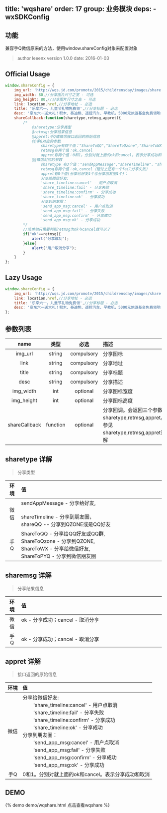 title: 'wqshare'
order: 17
group: 业务模块
deps:
	- wxSDKConfig
---

## 功能

兼容手Q微信原来的方法，使用window.shareConfig对象来配置对象

> author leeenx
> version 1.0.0
> date: 2016-01-03

## Official Usage

```javascript
window.shareConfig = {
    img_url: 'http://wqs.jd.com/promote/2015/childrensday/images/share.png',//分享图标 - 必选
    img_width: 80,//分享图片尺寸之宽 - 可选
    img_height: 80,//分享图片尺寸之高 - 可选
    link: location.href,//分享地址 - 必选
    title: '乐享六一，儿童节礼物免费领',//分享标题 - 必选
    desc: '京东六一送大礼！积木、泰迪熊、遥控汽车、早教机，5000元旅游基金免费领哟！动动手指就有机会获得~',//分享描述 - 必选
    shareCallback:function(sharetype,retmsg,appret){
        /*
            @sharetype:分享类型
            @retmsg:分享结果信息
            @appret:手Q或微信接口返回的原始信息
            @@手Q对应的参数
                sharetype有四个值："ShareToQQ","ShareToQzone","ShareToWX","ShareToPYQ"
                retmsg有两个值：ok,cancel
                appret有两个值：0和1。分别对就上面的ok和cancel。表示分享成功和取消
            @@微信对应的参数
                sharetype 有3个值："sendAppMessage","shareTimeline"，"shareQQ" -- 分享到QZONE或是QQ好友，都是shareQQ,并且不管有没有成功都提示成功
                retmsg有两个值：ok,cancel（理论上还有一个fail分享失败）
                appret有8个值(分享给好友4个与分享朋友圈4个)：
                分享给微信好友:
                'share_timeline:cancel' - 用户点取消
                'share_timeline:fail' - 分享失败
                'share_timeline:confirm' - 分享成功
                'share_timeline:ok' - 分享成功
                分享到朋友圈：
                'send_app_msg:cancel' - 用户点取消
                'send_app_msg:fail' - 分享失败
                'send_app_msg:confirm' - 分享成功
                'send_app_msg:ok' - 分享成功
        */
        //简单地只需要判断retmsg为ok与cancel就可以了
        if("ok"==retmsg){
            alert("分享成功");
        }else{
            alert("用户取消分享");
        }
    }
};
```

## Lazy Usage

```javascript
window.shareConfig = {
    img_url: 'http://wqs.jd.com/promote/2015/childrensday/images/share.png',//分享图标 - 必选
    link: location.href,//分享地址 - 必选
    title: '乐享六一，儿童节礼物免费领',//分享标题 - 必选
    desc: '京东六一送大礼！积木、泰迪熊、遥控汽车、早教机，5000元旅游基金免费领哟！动动手指就有机会获得~'
};
```

## 参数列表

| name | 类型 | 必选 | 描述 |
| :----: | :----: | :----: | :---- |
| img_url | string | compulsory | 分享图标 |
| link | string | compulsory | 分享地址 |
| title | string | compulsory | 分享标题 |
| desc | string | compulsory | 分享描述 |
| img_width | int | optional | 分享图标宽度 |
| img_height | int | optional | 分享图标高度 |
| shareCallback | function | optional | 分享回调。会返回三个参数: sharetype,retmsg,appret。<br />参见sharetype,retmsg,appret详解|


## sharetype 详解

> 分享类型

| 环境 | 值 |
| :----: | :---- |
| 微信 | sendAppMessage - 分享给好友,&nbsp; &nbsp; &nbsp; &nbsp; &nbsp; &nbsp; &nbsp; &nbsp; &nbsp; &nbsp; &nbsp; &nbsp; &nbsp; &nbsp; &nbsp; &nbsp; &nbsp; &nbsp; &nbsp; &nbsp;&nbsp; &nbsp; &nbsp; &nbsp; &nbsp; &nbsp; &nbsp; &nbsp; &nbsp; &nbsp; &nbsp; &nbsp; &nbsp; &nbsp; &nbsp; &nbsp; &nbsp; &nbsp; &nbsp; &nbsp; <br />shareTimeline - 分享到朋友圈，<br />shareQQ -- 分享到QZONE或是QQ好友 |
| 手Q | ShareToQQ - 分享给QQ好友或QQ群,<br />ShareToQzone - 分享到QZONE,<br />ShareToWX - 分享给微信好友,<br />ShareToPYQ - 分享到微信朋友圏|

## sharemsg 详解

> 分享结果信息

| 环境 | 值 |
| :----: | :---- |
| 微信 | ok - 分享成功；cancel - 取消分享 &nbsp; &nbsp; &nbsp; &nbsp; &nbsp; &nbsp; &nbsp; &nbsp; &nbsp; &nbsp; &nbsp; &nbsp; &nbsp; &nbsp; &nbsp; &nbsp; &nbsp; &nbsp; &nbsp; &nbsp;&nbsp; &nbsp; &nbsp; &nbsp; &nbsp; &nbsp; &nbsp; &nbsp; &nbsp; &nbsp; &nbsp; &nbsp; &nbsp; &nbsp; &nbsp; &nbsp; &nbsp; &nbsp; &nbsp; &nbsp; |
| 手Q | ok - 分享成功；cancel - 取消分享 |

## appret 详解

> 接口返回的原始信息

| 环境 | 值 |
| :----: | :---- |
| 微信 | 分享给微信好友: <br />&nbsp; &nbsp; &nbsp; &nbsp; 'share_timeline:cancel' - 用户点取消<br />&nbsp; &nbsp; &nbsp; &nbsp; 'share_timeline:fail' - 分享失败<br />&nbsp; &nbsp; &nbsp; &nbsp; 'share_timeline:confirm' - 分享成功<br />&nbsp; &nbsp; &nbsp; &nbsp; 'share_timeline:ok' - 分享成功<br />分享到朋友圈：<br />&nbsp; &nbsp; &nbsp; &nbsp; 'send_app_msg:cancel' - 用户点取消<br />&nbsp; &nbsp; &nbsp; &nbsp; 'send_app_msg:fail' - 分享失败<br />&nbsp; &nbsp; &nbsp; &nbsp; 'send_app_msg:confirm' - 分享成功<br />&nbsp; &nbsp; &nbsp; &nbsp; 'send_app_msg:ok' - 分享成功 |
| 手Q | 0和1。分别对就上面的ok和cancel。表示分享成功和取消 |

## DEMO

{% demo demo/wqshare.html 点击查看wqshare %}







